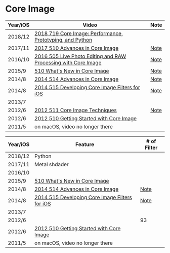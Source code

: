 # Core Image


Year/iOS|Video|Note
--|--|--
2018/12|[2018 719 Core Image: Performance, Prototyping, and Python](https://developer.apple.com/videos/play/wwdc2018/719)
2017/11|[2017 510 Advances in Core Image](https://developer.apple.com/videos/play/wwdc2017/510/)|[Note](2017-510-advances-in-coreimage)
2016/10| [2016 505 Live Photo Editing and RAW Processing with Core Image](https://developer.apple.com/videos/play/wwdc2016/505/) |[Note](2016-505-live-photo-editing-and-raw-processing-with-core-image)
2015/9|[510 What's New in Core Image](https://developer.apple.com/videos/play/wwdc2015/510/)| [Note](2015-510-whats-new-in-core-image)
2014/8|[2014 514 Advances in Core Image](https://developer.apple.com/videos/play/wwdc2014/514/)|[Note](2014-514-advances-in-core-image)
2014/8|[2014 515 Developing Core Image Filters for iOS](https://developer.apple.com/videos/play/wwdc2014/515)|[Note](2014-515-developing-core-image-filters-for-ios)
2013/7|
2012/6|[2012 511 Core Image Techniques](https://developer.apple.com/videos/play/wwdc2012/511/)|[Note](2012-511-core-image-techniques)| |
2012/6|[2012 510 Getting Started with Core Image](https://developer.apple.com/videos/play/wwdc2012/510/)
2011/5| on macOS, video no longer there



Year/iOS|Feature|# of Filter
--|--|--
2018/12|Python
2017/11|Metal shdader|
2016/10|   |
2015/9|[510 What's New in Core Image](https://developer.apple.com/videos/play/wwdc2015/510/)|
2014/8|[2014 514 Advances in Core Image](https://developer.apple.com/videos/play/wwdc2014/514/)|[Note](2014-514-advances-in-core-image)
2014/8|[2014 515 Developing Core Image Filters for iOS](https://developer.apple.com/videos/play/wwdc2014/515)|[Note](2014-515-developing-core-image-filters-for-ios)
2013/7| |
2012/6| |93
2012/6|[2012 510 Getting Started with Core Image](https://developer.apple.com/videos/play/wwdc2012/510/)
2011/5| on macOS, video no longer there
